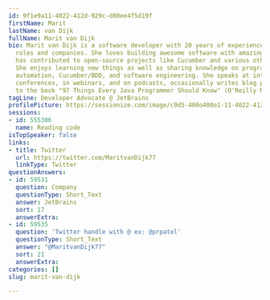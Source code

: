 ```yaml
---
id: 9f1e9a11-4022-412d-929c-d80ee4f5d19f
firstName: Marit
lastName: van Dijk
fullName: Marit van Dijk
bio: Marit van Dijk is a software developer with 20 years of experience in different
  roles and companies. She loves building awesome software with amazing people and
  has contributed to open-source projects like Cucumber and various other projects.
  She enjoys learning new things as well as sharing knowledge on programming, test
  automation, Cucumber/BDD, and software engineering. She speaks at international
  conferences, in webinars, and on podcasts, occasionally writes blog posts, and contributed
  to the book "97 Things Every Java Programmer Should Know" (O'Reilly Media).
tagLine: Developer Advocate @ JetBrains
profilePicture: https://sessionize.com/image/c9d5-400o400o1-11-4022-412d-929c-d80ee4f5d19f.19447190-6de1-41fe-a8d8-c55626369d39.jpg
sessions:
- id: 555306
  name: Reading code
isTopSpeaker: false
links:
- title: Twitter
  url: https://twitter.com/MaritvanDijk77
  linkType: Twitter
questionAnswers:
- id: 59531
  question: Company
  questionType: Short_Text
  answer: JetBrains
  sort: 17
  answerExtra: 
- id: 59535
  question: 'Twitter handle with @ ex: @prpatel'
  questionType: Short_Text
  answer: "@MaritvanDijk77"
  sort: 21
  answerExtra: 
categories: []
slug: marit-van-dijk

---
```


